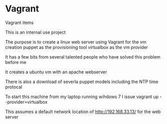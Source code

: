 # Vagrant
Vagrant items

This is an internal use project

The purpose is to create a linux web server using
  Vagrant for the vm creation
  puppet as the provisioning tool
  virtualbox as the vm provider
  
It has a few bits from several talented people who have solved this problem before me

It creates a ubuntu vm with an apache webserver

There is alos a download of severla puppet models including the NTP time protocal

To start this machine from my laptop running wihdows 7 I issue 
  vagrant up --provider=virtualbox
  
  This assumes a default network location of http://192.168.33.13/ for the web server
  
  
